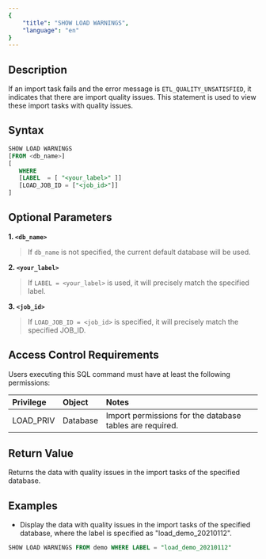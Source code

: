 ```yaml
---
{
    "title": "SHOW LOAD WARNINGS",
    "language": "en"
}
---
```


## Description

If an import task fails and the error message is `ETL_QUALITY_UNSATISFIED`, it indicates that there are import quality issues. This statement is used to view these import tasks with quality issues.

## Syntax

```sql
SHOW LOAD WARNINGS
[FROM <db_name>]
[
   WHERE
   [LABEL  = [ "<your_label>" ]]
   [LOAD_JOB_ID = ["<job_id>"]]
]
```

## Optional Parameters

**1. `<db_name>`**

> If `db_name` is not specified, the current default database will be used.

**2. `<your_label>`**

> If `LABEL = <your_label>` is used, it will precisely match the specified label.

**3. `<job_id>`**

> If `LOAD_JOB_ID = <job_id>` is specified, it will precisely match the specified JOB_ID.

## Access Control Requirements

Users executing this SQL command must have at least the following permissions:

| Privilege | Object | Notes |
| :---------------- | :------------- | :---------------------------- |
| LOAD_PRIV | Database | Import permissions for the database tables are required. |

## Return Value

Returns the data with quality issues in the import tasks of the specified database.

## Examples

- Display the data with quality issues in the import tasks of the specified database, where the label is specified as "load_demo_20210112".

```sql
SHOW LOAD WARNINGS FROM demo WHERE LABEL = "load_demo_20210112" 
```